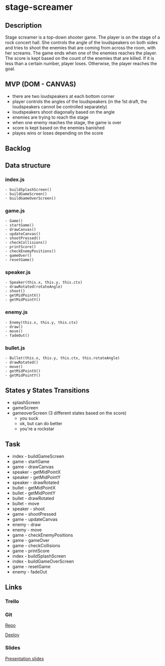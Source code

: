 # stage-screamer

## Description

Stage screamer is a top-down shooter game. The player is on the stage of a rock concert hall. She controls the angle of the loudspeakers on both sides and tries to shoot the enemies that are coming from across the room, with her screams.
The game ends when one of the enemies reaches the player. 
The score is kept based on the count of the enemies that are killed. If it is less than a certain number, player loses. Otherwise, the player reaches the goal.

## MVP (DOM - CANVAS)

- there are two loudspeakers at each bottom corner
- player controls the angles of the loudspeakers (in the 1st draft, the loudspeakers cannot be controlled separately)
- loudspeakers shoot diagonally based on the angle
- enemies are trying to reach the stage
- when one enemy reaches the stage, the game is over
- score is kept based on the enemies banished
- playes wins or loses depending on the score


## Backlog


## Data structure
<!-- Classes and methods definition. -->
### index.js
    - buildSplashScreen()
    - buildGameScreen()
    - buildGameOverScreen()

### game.js
    - Game()
    - startGame()
    - drawCanvas()
    - updateCanvas()
    - shootPressed()
    - checkCollisions()
    - printScore()
    - checkEnemyPositions()
    - gameOver()
    - resetGame()

### speaker.js
    - Speaker(this.x, this.y, this.ctx)
    - drawRotated(rotateAngle)
    - shoot()
    - getMidPointX()
    - getMidPointY()

### enemy.js
    - Enemy(this.x, this.y, this.ctx)
    - draw()
    - move()
    - fadeOut()

### bullet.js
    - Bullet(this.x, this.y, this.ctx, this.rotateAngle)
    - drawRotated()
    - move()
    - getMidPointX()
    - getMidPointY()


## States y States Transitions
<!-- Definition of the different states and their transition (transition functions) -->

- splashScreen
- gameScreen
- gameoverScreen (3 different states based on the score)
    - you suck
    - ok, but can do better
    - you're a rockstar

## Task

- index - buildGameScreen
- game - startGame
- game - drawCanvas
- speaker - getMidPointX
- speaker - getMidPointY
- speaker - drawRotated
- bullet - getMidPointX
- bullet - getMidPointY
- bullet - drawRotated
- bullet - move
- speaker - shoot
- game - shootPressed
- game - updateCanvas
- enemy - draw
- enemy - move
- game - checkEnemyPositions
- game - gameOver
- game - checkCollisions
- game - printScore
- index - buildSplashScreen
- index - buildGameOverScreen
- game - resetGame
- enemy - fadeOut


## Links


### Trello
<!-- [Link url](https://trello.com) -->


### Git
[Repo](https://github.com/dakockar/stage-screamer)

[Deploy](https://dakockar.github.io/stage-screamer/)


### Slides
<!-- URls for the project presentation (slides) -->
[Presentation slides](https://docs.google.com/presentation/d/1ILhqEKDlHVfW3c6UQAN_on4nlDYPc7rHHZ8Xg1LTw8E/edit?usp=sharing)